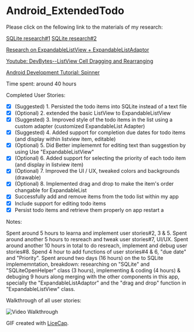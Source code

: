 # Android_ExtendedTodo

Please click on the fellowing link to the materials of my research:

[SQLite research#1](http://www.tutorialspoint.com/sqlite/sqlite_delete_query.htm)
[SQLite research#2](http://hmkcode.com/android-simple-sqlite-database-tutorial/)

[Research on ExpandableListView + ExpandableListAdaptor](http://examples.javacodegeeks.com/android/core/ui/expandablelistview/android-expandablelistview-example/)

[Youtube: DevBytes--ListView Cell Dragging and Rearranging](https://www.youtube.com/watch?v=_BZIvjMgH-Q)

[Android Development Tutorial: Spinner](http://developer.android.com/guide/topics/ui/controls/spinner.html)

Time spent: around 40 hours

Completed User Stories:

* [x] (Suggested) 1. Persisted the todo items into SQLite instead of a text file
* [x] (Optional)  2. extended the basic ListView to ExpandableListView
* [x] (Suggested) 3. Improved style of the todo items in the list using a custom adapter (customized ExpandableList Adapter)
* [x] (Suggested) 4. Added support for completion due dates for todo items (and display within listview item, editable)
* [x] (Optional)  5. Did Better implememnt for editing text than suggestion by using Use "ExpandableListView"
* [x] (Optional)  6. Added support for selecting the priority of each todo item (and display in listview item)
* [x] (Optional)  7. Improved the UI / UX, tweaked colors and backgrounds (drawable)
* [x] (Optional)  8. Implemented drag and drop to make the item's order changable for ExpandableList
* [x] Successfully add and remove items from the todo list within my app
* [x] Include support for editing todo items
* [x] Persist todo items and retrieve them properly on app restart a
 
Notes:

Spent around 5 hours to learna and implement user stories#2, 3 & 5. Spent around another 5 hours to resreach and tweak user stories#7, UI/UX. Spent around another 10 hours in total to do resreach, implement and debug user stories#8. Spend 4 hour to add functions of user stories#4 & 6, "due date" and "Priority". Spent around two days (16 hours) on the to SQLite implememntation, breakdown: researching on "SQLite" and "SQLiteOpenHelper" class (3 hours), implementing & coding (4 hours) & debuging 9 hours along merging with the other components in this app, specially the "ExpandableListAdaptor" and the "drag and drop" function in "ExpandableListView" class.

Walkthrough of all user stories:

![Video Walkthrough](https://cloud.githubusercontent.com/assets/10843448/6545468/2935448e-c546-11e4-897b-67adc1d29136.gif)

GIF created with [LiceCap](http://www.cockos.com/licecap/).
